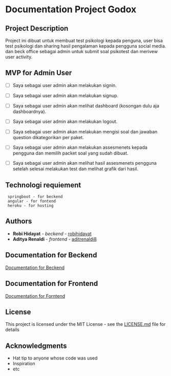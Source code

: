 # Documentation Project Godox

## Project Description
Project ini dibuat untuk membuat test psikologi kepada penguna, user bisa test psikologi dan sharing hasil pengalaman kepada pengguna social media. 
dan beck office sebagai admin untuk submit soal psikotest dan merivew user activity.  

## MVP for Admin User

 - [ ] Saya sebagai user admin akan melakukan signin.
 - [ ] Saya sebagai user admin akan melakukan signup.
 - [ ] Saya sebagai user admin akan melihat dashboard (kosongan dulu aja dashboardnya).
 - [ ] Saya sebagai user admin akan melakukan logout.
 - [ ] Saya sebagai user admin akan melakukan mengisi soal dan jawaban question dikategorikan per paket.
 - [ ] Saya sebagai user admin akan melakukan assesmenets kepada pengguna dan memilih packet soal yang sudah dibuat.
 - [ ] Saya sebagai user admin akan melihat hasil assesmenets pengguna setelah selesai melakukan test dan melihat grafik dari hasil. 


## Technologi requiement

```
 springboot - for beckend
 angular - for fontend
 heroku - for hosting
```  

## Authors

* **Robi Hidayat** - *beckend* - [robihidayat](https://github.com/robihidayat)
* **Aditya Renaldi** - *frontend* - [aditrenaldi8](https://github.com/aditrenaldi8)



## Documentation for Beckend
[Documentation for Beckend](beckend/README.md)

## Documentation for Frontend 
[Documentation for Forntend](frontend/README.md)

## License

This project is licensed under the MIT License - see the [LICENSE.md](LICENSE.md) file for details

## Acknowledgments

* Hat tip to anyone whose code was used
* Inspiration
* etc



